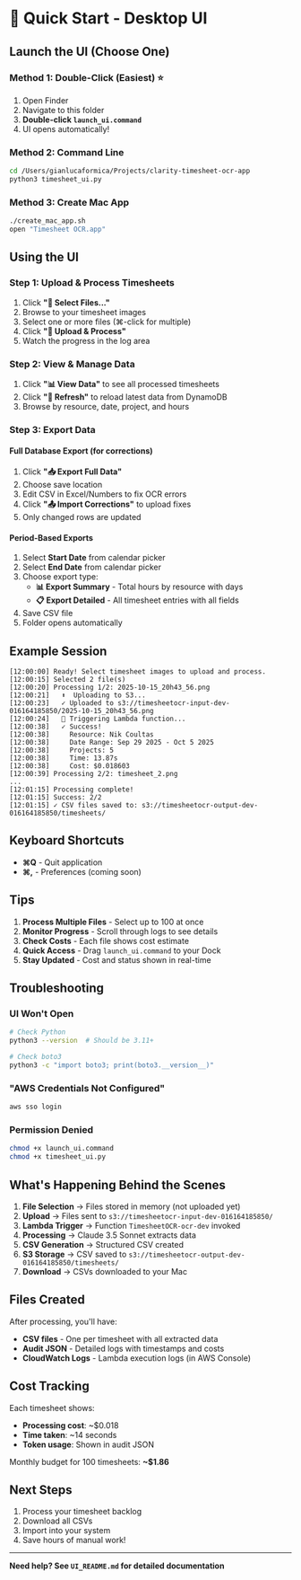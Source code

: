 # 🚀 Quick Start - Desktop UI

## Launch the UI (Choose One)

### Method 1: Double-Click (Easiest) ⭐
1. Open Finder
2. Navigate to this folder
3. **Double-click `launch_ui.command`**
4. UI opens automatically!

### Method 2: Command Line
```bash
cd /Users/gianlucaformica/Projects/clarity-timesheet-ocr-app
python3 timesheet_ui.py
```

### Method 3: Create Mac App
```bash
./create_mac_app.sh
open "Timesheet OCR.app"
```

## Using the UI

### Step 1: Upload & Process Timesheets
1. Click **"📁 Select Files..."**
2. Browse to your timesheet images
3. Select one or more files (⌘-click for multiple)
4. Click **"🚀 Upload & Process"**
5. Watch the progress in the log area

### Step 2: View & Manage Data
1. Click **"📊 View Data"** to see all processed timesheets
2. Click **"🔄 Refresh"** to reload latest data from DynamoDB
3. Browse by resource, date, project, and hours

### Step 3: Export Data

#### Full Database Export (for corrections)
1. Click **"📥 Export Full Data"**
2. Choose save location
3. Edit CSV in Excel/Numbers to fix OCR errors
4. Click **"📤 Import Corrections"** to upload fixes
5. Only changed rows are updated

#### Period-Based Exports
1. Select **Start Date** from calendar picker
2. Select **End Date** from calendar picker
3. Choose export type:
   - **📊 Export Summary** - Total hours by resource with days
   - **📋 Export Detailed** - All timesheet entries with all fields
4. Save CSV file
5. Folder opens automatically

## Example Session

```
[12:00:00] Ready! Select timesheet images to upload and process.
[12:00:15] Selected 2 file(s)
[12:00:20] Processing 1/2: 2025-10-15_20h43_56.png
[12:00:21]   ⬆️  Uploading to S3...
[12:00:23]   ✓ Uploaded to s3://timesheetocr-input-dev-016164185850/2025-10-15_20h43_56.png
[12:00:24]   🚀 Triggering Lambda function...
[12:00:38]   ✓ Success!
[12:00:38]     Resource: Nik Coultas
[12:00:38]     Date Range: Sep 29 2025 - Oct 5 2025
[12:00:38]     Projects: 5
[12:00:38]     Time: 13.87s
[12:00:38]     Cost: $0.018603
[12:00:39] Processing 2/2: timesheet_2.png
...
[12:01:15] Processing complete!
[12:01:15] Success: 2/2
[12:01:15] ✓ CSV files saved to: s3://timesheetocr-output-dev-016164185850/timesheets/
```

## Keyboard Shortcuts

- **⌘Q** - Quit application
- **⌘,** - Preferences (coming soon)

## Tips

1. **Process Multiple Files** - Select up to 100 at once
2. **Monitor Progress** - Scroll through logs to see details
3. **Check Costs** - Each file shows cost estimate
4. **Quick Access** - Drag `launch_ui.command` to your Dock
5. **Stay Updated** - Cost and status shown in real-time

## Troubleshooting

### UI Won't Open
```bash
# Check Python
python3 --version  # Should be 3.11+

# Check boto3
python3 -c "import boto3; print(boto3.__version__)"
```

### "AWS Credentials Not Configured"
```bash
aws sso login
```

### Permission Denied
```bash
chmod +x launch_ui.command
chmod +x timesheet_ui.py
```

## What's Happening Behind the Scenes

1. **File Selection** → Files stored in memory (not uploaded yet)
2. **Upload** → Files sent to `s3://timesheetocr-input-dev-016164185850/`
3. **Lambda Trigger** → Function `TimesheetOCR-ocr-dev` invoked
4. **Processing** → Claude 3.5 Sonnet extracts data
5. **CSV Generation** → Structured CSV created
6. **S3 Storage** → CSV saved to `s3://timesheetocr-output-dev-016164185850/timesheets/`
7. **Download** → CSVs downloaded to your Mac

## Files Created

After processing, you'll have:
- **CSV files** - One per timesheet with all extracted data
- **Audit JSON** - Detailed logs with timestamps and costs
- **CloudWatch Logs** - Lambda execution logs (in AWS Console)

## Cost Tracking

Each timesheet shows:
- **Processing cost**: ~$0.018
- **Time taken**: ~14 seconds
- **Token usage**: Shown in audit JSON

Monthly budget for 100 timesheets: **~$1.86**

## Next Steps

1. Process your timesheet backlog
2. Download all CSVs
3. Import into your system
4. Save hours of manual work!

---

**Need help? See `UI_README.md` for detailed documentation**
